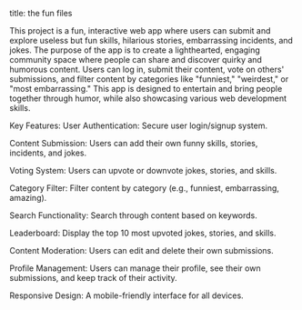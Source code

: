 title: the fun files

This project is a fun, interactive web app where users can submit and explore useless but fun skills, hilarious stories, embarrassing incidents, and jokes. The purpose of the app is to create a lighthearted, engaging community space where people can share and discover quirky and humorous content. Users can log in, submit their content, vote on others' submissions, and filter content by categories like "funniest," "weirdest," or "most embarrassing." This app is designed to entertain and bring people together through humor, while also showcasing various web development skills.

Key Features:
User Authentication: Secure user login/signup system.

Content Submission: Users can add their own funny skills, stories, incidents, and jokes.

Voting System: Users can upvote or downvote jokes, stories, and skills.

Category Filter: Filter content by category (e.g., funniest, embarrassing, amazing).

Search Functionality: Search through content based on keywords.

Leaderboard: Display the top 10 most upvoted jokes, stories, and skills.

Content Moderation: Users can edit and delete their own submissions.

Profile Management: Users can manage their profile, see their own submissions, and keep track of their activity.

Responsive Design: A mobile-friendly interface for all devices.